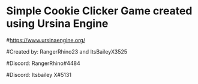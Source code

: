 # Simple Cookie Clicker Game created using Ursina Engine

#https://www.ursinaengine.org/

#Created by: RangerRhino23 and ItsBaileyX3525

#Discord: RangerRhino#4484


#Discord: Itsbailey X#5131
